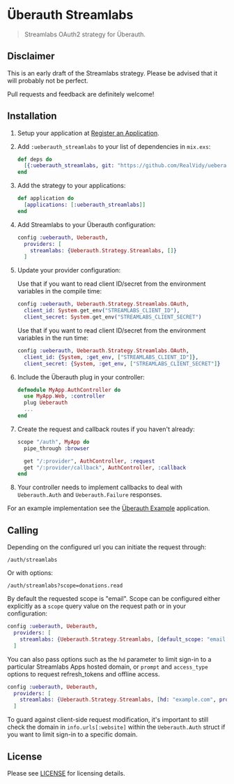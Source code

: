 # Überauth Streamlabs

> Streamlabs OAuth2 strategy for Überauth.

## Disclaimer

This is an early draft of the Streamlabs strategy. Please be advised that it will probably not be perfect.

Pull requests and feedback are definitely welcome!

## Installation

1. Setup your application at [Register an Application](https://streamlabs.com/dashboard/#/apps/register).

1. Add `:ueberauth_streamlabs` to your list of dependencies in `mix.exs`:

    ```elixir
    def deps do
      [{:ueberauth_streamlabs, git: "https://github.com/RealVidy/ueberauth_streamlabs"}]
    end
    ```

1. Add the strategy to your applications:

    ```elixir
    def application do
      [applications: [:ueberauth_streamlabs]]
    end
    ```

1. Add Streamlabs to your Überauth configuration:

    ```elixir
    config :ueberauth, Ueberauth,
      providers: [
        streamlabs: {Ueberauth.Strategy.Streamlabs, []}
      ]
    ```

1.  Update your provider configuration:

    Use that if you want to read client ID/secret from the environment 
    variables in the compile time:

    ```elixir
    config :ueberauth, Ueberauth.Strategy.Streamlabs.OAuth,
      client_id: System.get_env("STREAMLABS_CLIENT_ID"),
      client_secret: System.get_env("STREAMLABS_CLIENT_SECRET")
    ```

    Use that if you want to read client ID/secret from the environment 
    variables in the run time:

    ```elixir
    config :ueberauth, Ueberauth.Strategy.Streamlabs.OAuth,
      client_id: {System, :get_env, ["STREAMLABS_CLIENT_ID"]},
      client_secret: {System, :get_env, ["STREAMLABS_CLIENT_SECRET"]}
    ```

1.  Include the Überauth plug in your controller:

    ```elixir
    defmodule MyApp.AuthController do
      use MyApp.Web, :controller
      plug Ueberauth
      ...
    end
    ```

1.  Create the request and callback routes if you haven't already:

    ```elixir
    scope "/auth", MyApp do
      pipe_through :browser

      get "/:provider", AuthController, :request
      get "/:provider/callback", AuthController, :callback
    end
    ```

1. Your controller needs to implement callbacks to deal with `Ueberauth.Auth` and `Ueberauth.Failure` responses.

For an example implementation see the [Überauth Example](https://github.com/ueberauth/ueberauth_example) application.

## Calling

Depending on the configured url you can initiate the request through:

    /auth/streamlabs

Or with options:

    /auth/streamlabs?scope=donations.read

By default the requested scope is "email". Scope can be configured either explicitly as a `scope` query value on the request path or in your configuration:

```elixir
config :ueberauth, Ueberauth,
  providers: [
    streamlabs: {Ueberauth.Strategy.Streamlabs, [default_scope: "email profile plus.me"]}
  ]
```

You can also pass options such as the `hd` parameter to limit sign-in to a particular Streamlabs Apps hosted domain, or `prompt` and `access_type` options to request refresh_tokens and offline access.

```elixir
config :ueberauth, Ueberauth,
  providers: [
    streamlabs: {Ueberauth.Strategy.Streamlabs, [hd: "example.com", prompt: "select_account", access_type: "offline"]}
  ]
```

To guard against client-side request modification, it's important to still check the domain in `info.urls[:website]` within the `Ueberauth.Auth` struct if you want to limit sign-in to a specific domain.

## License

Please see [LICENSE](https://github.com/ueberauth/ueberauth_streamlabs/blob/master/LICENSE) for licensing details.
